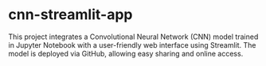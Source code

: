 # cnn-streamlit-app
This project integrates a Convolutional Neural Network (CNN) model trained in Jupyter Notebook with a user-friendly web interface using Streamlit. The model is deployed via GitHub, allowing easy sharing and online access.  
